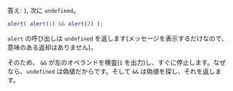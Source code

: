 答え: `1`, 次に `undefined`。

```js run
alert( alert(1) && alert(2) );
```

`alert` の呼び出しは `undefined` を返します(メッセージを表示するだけなので、意味のある返却はありません)。

そのため、 `&&` が左のオペランドを検査(`1` を出力)し、すぐに停止します。なぜなら、`undefined` は偽値だからです。そして `&&` は偽値を探し、それを返します。
